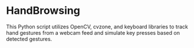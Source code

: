 # HandBrowsing
This Python script utilizes OpenCV, cvzone, and keyboard libraries to track hand gestures from a webcam feed and simulate key presses based on detected gestures.
